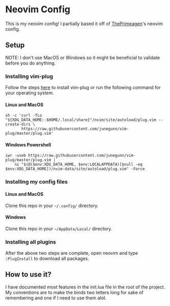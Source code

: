 # Neovim Config

This is my neovim config! I partially based it off of [ThePrimeagen](https://linktr.ee/ThePrimeagen)'s neovim config.

## Setup

NOTE: I don't use MacOS or Windows so it might be beneficial to validate before you do anything.

### Installing vim-plug

Follow the steps [here](https://github.com/junegunn/vim-plug) to install vim-plug or run the following command for your operating system.

#### Linux and MacOS

```
sh -c 'curl -fLo "${XDG_DATA_HOME:-$HOME/.local/share}"/nvim/site/autoload/plug.vim --create-dirs \
       https://raw.githubusercontent.com/junegunn/vim-plug/master/plug.vim'
```

#### Windows Powershell

```
iwr -useb https://raw.githubusercontent.com/junegunn/vim-plug/master/plug.vim |`
    ni "$(@($env:XDG_DATA_HOME, $env:LOCALAPPDATA)[$null -eq $env:XDG_DATA_HOME])/nvim-data/site/autoload/plug.vim" -Force
```

### Installing my config files

#### Linux and MacOS

Clone this repo in your `~/.config/` directory.

#### Windows

Clone this repo in your `~/AppData/Local/` directory.

### Installing all plugins

After the above two steps are complete, open neovim and type `:PlugInstall` to download all packages.

## How to use it?

I have documented most features in the init.lua file in the root of the project. My conventions are to make the binds two letters long for sake of remembering and one if I need to use them alot.
